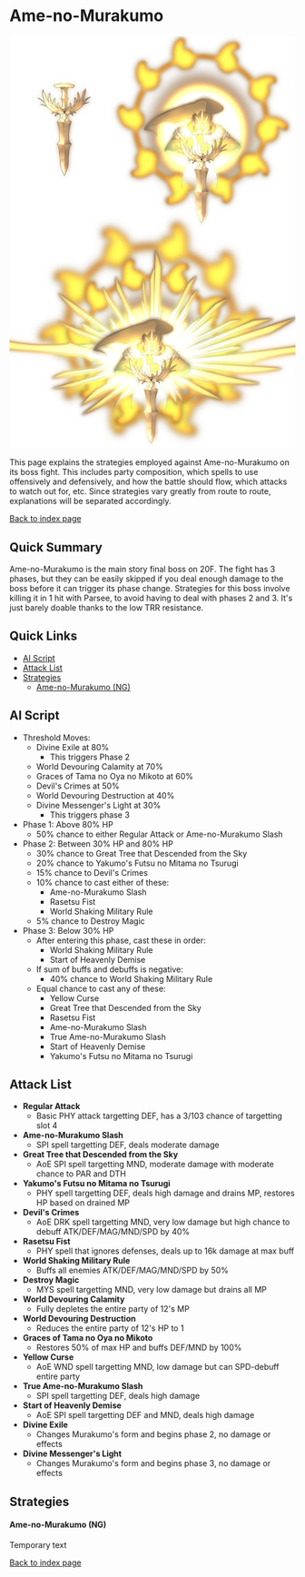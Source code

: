 # Ame-no-Murakumo

![](img/murakumo.png)

This page explains the strategies employed against Ame-no-Murakumo on its boss fight. This includes party composition, which spells to use offensively and defensively, and how the battle should flow, which attacks to watch out for, etc. Since strategies vary greatly from route to route, explanations will be separated accordingly.

[Back to index page](../index.md)

## Quick Summary

Ame-no-Murakumo is the main story final boss on 20F. The fight has 3 phases, but they can be easily skipped if you deal enough damage to the boss before it can trigger its phase change. Strategies for this boss involve killing it in 1 hit with Parsee, to avoid having to deal with phases 2 and 3. It's just barely doable thanks to the low TRR resistance.

## Quick Links
* [AI Script](#script)
* [Attack List](#attacks)
* [Strategies](#strats)
	* [Ame-no-Murakumo (NG)](#ng-murakumo)

## <a id="script"></a>AI Script

* Threshold Moves:
	* Divine Exile at 80%
		* This triggers Phase 2
	* World Devouring Calamity at 70%
	* Graces of Tama no Oya no Mikoto at 60%
	* Devil's Crimes at 50%
	* World Devouring Destruction at 40%
	* Divine Messenger's Light at 30%
		* This triggers phase 3
* Phase 1: Above 80% HP
	* 50% chance to either Regular Attack or Ame-no-Murakumo Slash
* Phase 2: Between 30% HP and 80% HP
	* 30% chance to Great Tree that Descended from the Sky
	* 20% chance to Yakumo's Futsu no Mitama no Tsurugi
	* 15% chance to Devil's Crimes
	* 10% chance to cast either of these:
		* Ame-no-Murakumo Slash
		* Rasetsu Fist
		* World Shaking Military Rule
	* 5% chance to Destroy Magic
* Phase 3: Below 30% HP
	* After entering this phase, cast these in order:
		* World Shaking Military Rule
		* Start of Heavenly Demise
	* If sum of buffs and debuffs is negative:
		* 40% chance to World Shaking Military Rule
	* Equal chance to cast any of these:
		* Yellow Curse
		* Great Tree that Descended from the Sky
		* Rasetsu Fist
		* Ame-no-Murakumo Slash
		* True Ame-no-Murakumo Slash
		* Start of Heavenly Demise
		* Yakumo's Futsu no Mitama no Tsurugi

## <a id="attacks"></a>Attack List

* **Regular Attack**
	* Basic PHY attack targetting DEF, has a 3/103 chance of targetting slot 4
* **Ame-no-Murakumo Slash**
	* SPI spell targetting DEF, deals moderate damage
* **Great Tree that Descended from the Sky**
	* AoE SPI spell targetting MND, moderate damage with moderate chance to PAR and DTH
* **Yakumo's Futsu no Mitama no Tsurugi**
	* PHY spell targetting DEF, deals high damage and drains MP, restores HP based on drained MP
* **Devil's Crimes**
	* AoE DRK spell targetting MND, very low damage but high chance to debuff ATK/DEF/MAG/MND/SPD by 40%
* **Rasetsu Fist**
	* PHY spell that ignores defenses, deals up to 16k damage at max buff
* **World Shaking Military Rule**
	* Buffs all enemies ATK/DEF/MAG/MND/SPD by 50%
* **Destroy Magic**
	* MYS spell targetting MND, very low damage but drains all MP
* **World Devouring Calamity**
	* Fully depletes the entire party of 12's MP
* **World Devouring Destruction**
	* Reduces the entire party of 12's HP to 1
* **Graces of Tama no Oya no Mikoto**
	* Restores 50% of max HP and buffs DEF/MND by 100%
* **Yellow Curse**
	* AoE WND spell targetting MND, low damage but can SPD-debuff entire party
* **True Ame-no-Murakumo Slash**
	* SPI spell targetting DEF, deals high damage
* **Start of Heavenly Demise**
	* AoE SPI spell targetting DEF and MND, deals high damage
* **Divine Exile**
	* Changes Murakumo's form and begins phase 2, no damage or effects
* **Divine Messenger's Light**
	* Changes Murakumo's form and begins phase 3, no damage or effects

## <a id="strats"></a>Strategies

#### <a id="ng-murakumo"></a>Ame-no-Murakumo (NG)

Temporary text

[Back to index page](../index.md)